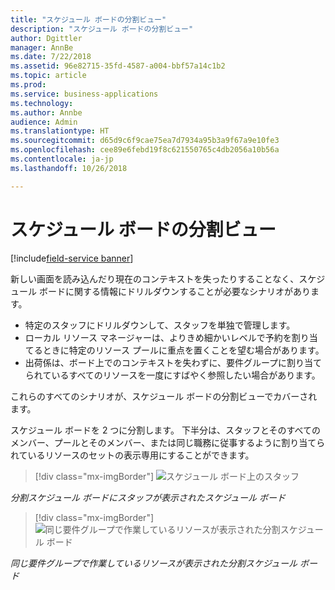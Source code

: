 ```yaml
---
title: "スケジュール ボードの分割ビュー"
description: "スケジュール ボードの分割ビュー"
author: Dgittler
manager: AnnBe
ms.date: 7/22/2018
ms.assetid: 96e82715-35fd-4587-a004-bbf57a14c1b2
ms.topic: article
ms.prod: 
ms.service: business-applications
ms.technology: 
ms.author: Annbe
audience: Admin
ms.translationtype: HT
ms.sourcegitcommit: d65d9c6f9cae75ea7d7934a95b3a9f67a9e10fe3
ms.openlocfilehash: cee89e6febd19f8c621550765c4db2056a10b56a
ms.contentlocale: ja-jp
ms.lasthandoff: 10/26/2018

---
```





#  <a name="schedule-board-split-view"></a>スケジュール ボードの分割ビュー

[!include[field-service banner](../../../includes/field-service.md)]


新しい画面を読み込んだり現在のコンテキストを失ったりすることなく、スケジュール ボードに関する情報にドリルダウンすることが必要なシナリオがあります。

*   特定のスタッフにドリルダウンして、スタッフを単独で管理します。 
*   ローカル リソース マネージャーは、よりきめ細かいレベルで予約を割り当てるときに特定のリソース プールに重点を置くことを望む場合があります。
*   出荷係は、ボード上でのコンテキストを失わずに、要件グループに割り当てられているすべてのリソースを一度にすばやく参照したい場合があります。

これらのすべてのシナリオが、スケジュール ボードの分割ビューでカバーされます。

スケジュール ボードを 2 つに分割します。 下半分は、スタッフとそのすべてのメンバー、プールとそのメンバー、または同じ職務に従事するように割り当てられているリソースのセットの表示専用にすることができます。

> [!div class="mx-imgBorder"]
> ![](media/Crew-in-Split-View.png "スケジュール ボード上のスタッフ")
<!-- picture -->

*分割スケジュール ボードにスタッフが表示されたスケジュール ボード*

> [!div class="mx-imgBorder"]
> ![](media/Split-Schedule-Board-Grouped-Bookings.png "同じ要件グループで作業しているリソースが表示された分割スケジュール ボード")
<!-- picture -->

*同じ要件グループで作業しているリソースが表示された分割スケジュール ボード*

